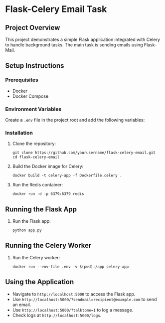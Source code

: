 # Flask-Celery Email Task

## Project Overview

This project demonstrates a simple Flask application integrated with Celery to handle background tasks. The main task is sending emails using Flask-Mail.

## Setup Instructions

### Prerequisites

- Docker
- Docker Compose

### Environment Variables

Create a `.env` file in the project root and add the following variables:


### Installation

1. Clone the repository:
    ```
    git clone https://github.com/yourusername/flask-celery-email.git
    cd flask-celery-email
    ```

2. Build the Docker image for Celery:
    ```
    docker build -t celery-app -f Dockerfile.celery .
    ```

3. Run the Redis container:
    ```
    docker run -d -p 6379:6379 redis
    ```

## Running the Flask App

1. Run the Flask app:
    ```
    python app.py
    ```

## Running the Celery Worker

1. Run the Celery worker:
    ```
    docker run --env-file .env -v $(pwd):/app celery-app
    ```

## Using the Application

- Navigate to `http://localhost:5000` to access the Flask app.
- Use `http://localhost:5000/?sendmail=recipient@example.com` to send an email.
- Use `http://localhost:5000/?talktome=1` to log a message.
- Check logs at `http://localhost:5000/logs`.

